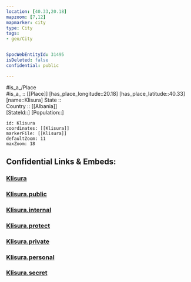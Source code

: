 ```yaml
---
location: [40.33,20.18] 
mapzoom: [7,12] 
mapmarker: city 
type: City
tags:
- geo/City


SpocWebEntityId: 31495
isDeleted: false
confidential: public

---
```

#is_a_/Place  
#is_a_ :: [[Place]] 
[has_place_longitude::20.18] 
[has_place_latitude::40.33] 
[name::Klisura] 
State ::  
Country :: [[Albania]]  
[StateId::] 
[Population::] 



```leaflet
id: Klisura
coordinates: [[Klisura]] 
markerFile: [[Klisura]] 
defaultZoom: 11 
maxZoom: 18
```


## Confidential Links & Embeds: 

### [Klisura](/_Standards/Earth/Continent/Europe/Europe~South/Albania/Counties~Albania/Gjirokastër/City/Klisura.md) 

### [Klisura.public](/_public/Earth/Continent/Europe/Europe~South/Albania/Counties~Albania/Gjirokastër/City/Klisura.public.md) 

### [Klisura.internal](/_internal/Earth/Continent/Europe/Europe~South/Albania/Counties~Albania/Gjirokastër/City/Klisura.internal.md) 

### [Klisura.protect](/_protect/Earth/Continent/Europe/Europe~South/Albania/Counties~Albania/Gjirokastër/City/Klisura.protect.md) 

### [Klisura.private](/_private/Earth/Continent/Europe/Europe~South/Albania/Counties~Albania/Gjirokastër/City/Klisura.private.md) 

### [Klisura.personal](/_personal/Earth/Continent/Europe/Europe~South/Albania/Counties~Albania/Gjirokastër/City/Klisura.personal.md) 

### [Klisura.secret](/_secret/Earth/Continent/Europe/Europe~South/Albania/Counties~Albania/Gjirokastër/City/Klisura.secret.md)

